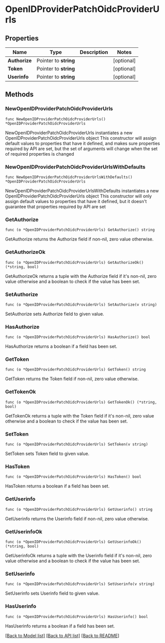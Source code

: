 # OpenIDProviderPatchOidcProviderUrls

## Properties

Name | Type | Description | Notes
------------ | ------------- | ------------- | -------------
**Authorize** | Pointer to **string** |  | [optional] 
**Token** | Pointer to **string** |  | [optional] 
**Userinfo** | Pointer to **string** |  | [optional] 

## Methods

### NewOpenIDProviderPatchOidcProviderUrls

`func NewOpenIDProviderPatchOidcProviderUrls() *OpenIDProviderPatchOidcProviderUrls`

NewOpenIDProviderPatchOidcProviderUrls instantiates a new OpenIDProviderPatchOidcProviderUrls object
This constructor will assign default values to properties that have it defined,
and makes sure properties required by API are set, but the set of arguments
will change when the set of required properties is changed

### NewOpenIDProviderPatchOidcProviderUrlsWithDefaults

`func NewOpenIDProviderPatchOidcProviderUrlsWithDefaults() *OpenIDProviderPatchOidcProviderUrls`

NewOpenIDProviderPatchOidcProviderUrlsWithDefaults instantiates a new OpenIDProviderPatchOidcProviderUrls object
This constructor will only assign default values to properties that have it defined,
but it doesn't guarantee that properties required by API are set

### GetAuthorize

`func (o *OpenIDProviderPatchOidcProviderUrls) GetAuthorize() string`

GetAuthorize returns the Authorize field if non-nil, zero value otherwise.

### GetAuthorizeOk

`func (o *OpenIDProviderPatchOidcProviderUrls) GetAuthorizeOk() (*string, bool)`

GetAuthorizeOk returns a tuple with the Authorize field if it's non-nil, zero value otherwise
and a boolean to check if the value has been set.

### SetAuthorize

`func (o *OpenIDProviderPatchOidcProviderUrls) SetAuthorize(v string)`

SetAuthorize sets Authorize field to given value.

### HasAuthorize

`func (o *OpenIDProviderPatchOidcProviderUrls) HasAuthorize() bool`

HasAuthorize returns a boolean if a field has been set.

### GetToken

`func (o *OpenIDProviderPatchOidcProviderUrls) GetToken() string`

GetToken returns the Token field if non-nil, zero value otherwise.

### GetTokenOk

`func (o *OpenIDProviderPatchOidcProviderUrls) GetTokenOk() (*string, bool)`

GetTokenOk returns a tuple with the Token field if it's non-nil, zero value otherwise
and a boolean to check if the value has been set.

### SetToken

`func (o *OpenIDProviderPatchOidcProviderUrls) SetToken(v string)`

SetToken sets Token field to given value.

### HasToken

`func (o *OpenIDProviderPatchOidcProviderUrls) HasToken() bool`

HasToken returns a boolean if a field has been set.

### GetUserinfo

`func (o *OpenIDProviderPatchOidcProviderUrls) GetUserinfo() string`

GetUserinfo returns the Userinfo field if non-nil, zero value otherwise.

### GetUserinfoOk

`func (o *OpenIDProviderPatchOidcProviderUrls) GetUserinfoOk() (*string, bool)`

GetUserinfoOk returns a tuple with the Userinfo field if it's non-nil, zero value otherwise
and a boolean to check if the value has been set.

### SetUserinfo

`func (o *OpenIDProviderPatchOidcProviderUrls) SetUserinfo(v string)`

SetUserinfo sets Userinfo field to given value.

### HasUserinfo

`func (o *OpenIDProviderPatchOidcProviderUrls) HasUserinfo() bool`

HasUserinfo returns a boolean if a field has been set.


[[Back to Model list]](../README.md#documentation-for-models) [[Back to API list]](../README.md#documentation-for-api-endpoints) [[Back to README]](../README.md)


